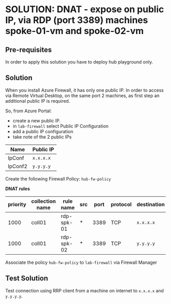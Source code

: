 # SOLUTION: DNAT - expose on public IP, via RDP (port 3389) machines spoke-01-vm and spoke-02-vm

## Pre-requisites

In order to apply this solution you have to deploy hub playground only.

## Solution
When you install Azure Firewall, it has only one public IP. In order to access via Remote Virtual Desktop, on the same port 2 machines, as first step an additional public IP is required.

So, from Azure Portal:
* create a new public IP.
* in `lab-firewall` select Public IP Configuration
* add a public IP configuration
* take note of the 2 public IPs

| Name   | Public IP |
|--------|-----------|
|IpConf  | `x.x.x.x` |
|IpConf2 | `y.y.y.y` |

Create the following Firewall Policy: `hub-fw-policy`

**DNAT rules**

|priority | collection name | rule name | src | port | protocol | destination | translated address| translated port | action |
|---|---|---|---|---|---|---|---|---|---|
|1000     | coll01          |rdp-spk-01 | *   | 3389 | TCP      | `x.x.x.x`   | 10.13.1.4         | 3389            | Dnat   |
|1000     | coll01          |rdp-spk-02 | *   | 3389 | TCP      | `y.y.y.y`   | 10.13.2.4         | 3389            | Dnat   |

Associate the policy `hub-fw-policy` to `lab-firewall` via Firewall Manager

## Test Solution

Test connection using RRP client from a machine on internet to `x.x.x.x` and `y.y.y.y`.
